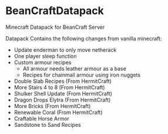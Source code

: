 # BeanCraftDatapack
Minecraft Datapack for BeanCraft  Server

Datapack Contains the following changes from vanilla minecraft:

* Update enderman to only move netherack
* One player sleep function
* Custom armour recipes
  * All armour needs leather armour as a base
  * Recipes for chainmail armour using iron nuggets
* Double Slab Recipes (From HermitCraft)
* More Stairs 4 to 8 (From HermitCraft)
* Shulker Shell Update (From HermitCraft)
* Dragon Drops Elytra (From HermitCraft)
* More Bricks (From HermitCraft)
* Renewable Coral (From HermitCraft)
* Craftable Horse Armor
* Sandstone to Sand Recipes